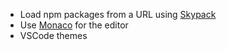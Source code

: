 - Load npm packages from a URL using [Skypack](https://www.skypack.dev/)
- Use [Monaco](https://microsoft.github.io/monaco-editor/) for the editor
- VSCode themes
